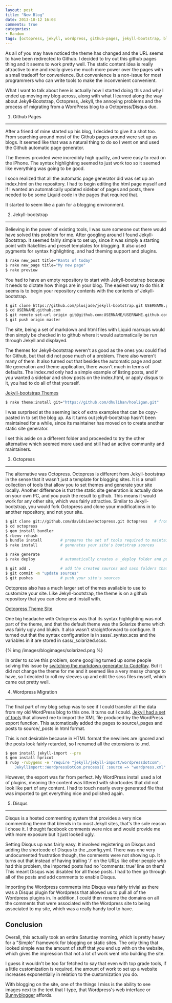 ```yaml
---
layout: post
title: "New Blog"
date: 2013-10-12 16:03
comments: true
categories: 
- Random
tags: [octopress, jekyll, wordpress, github-pages, jekyll-bootstrap, blogging]
---
```


As all of you may have noticed the theme has changed and the URL seems to have been redirected to Github. I decided to try out this github pages thing and it seems to work pretty well. The static content idea is really attractive to me and really gives me much more power over the pages with a small tradeoff for convenience. But convenience is a non-issue for most programmers who can write tools to make the inconvenient convenient.

What I want to talk about here is actually how I started doing this and why I ended up moving my blog across, along with what I learned along the way about Jekyll-Bootstrap, Octopress, Jekyll, the annoying problems and the process of migrating from a WordPress blog to a Octopress/Disqus duo.

<!--more-->

1. Github Pages
---------------

After a friend of mine started up his blog, I decided to give it a shot too. From searching around most of the Github pages around were set up as blogs. It seemed like that was a natural thing to do so I went on and used the Github automatic page generator.

The themes provided were incredibly high quality, and were easy to read on the iPhone. The syntax highlighting seemed to just work too so it seemed like everything was going to be good.

I soon realized that all the automatic page generator did was set up an index.html on the repository. I had to begin editing the html page myself and if I wanted an automatically updated sidebar of pages and posts, there needed to be some Liquid code in the pages that required that.

It started to seem like a pain for a blogging environment.

2. Jekyll-bootstrap
-------------------

Believing in the power of existing tools, I was sure someone out there would have solved this problem for me. After googling around I found Jekyll-Bootstrap. It seemed fairly simple to set up, since it was simply a starting point with Rakefiles and preset templates for blogging. It also used pygments for syntax highlighting, and had theming support and plugins.

``` bash
$ rake new_post title="Rants of today"
$ rake new_page title="My new page"
$ rake preview
```

You had to have an empty repository to start with Jekyll-bootstrap because it needs to dictate how things are in your blog. The easiest way to do this it seems is to begin your repository contents with the contents of Jekyll-bootstrap.

``` bash
$ git clone https://github.com/plusjade/jekyll-bootstrap.git USERNAME.github.com
$ cd USERNAME.github.com
$ git remote set-url origin git@github.com:USERNAME/USERNAME.github.com.git
$ git push origin master
```

The site, being a set of markdown and html files with Liquid markups would then simply be checked in to github where it would automatically be run through Jekyll and displayed.

The themes for Jekyll-bootstrap weren't as good as the ones you could find for Github, but that did not pose much of a problem. There also weren't many of them. It also turned out that besides the automatic page and post file generation and theme application, there wasn't much in terms of defaults. The index.md only had a simple example of listing posts, and if you wanted a sidebar and show posts on the index.html, or apply disqus to it, you had to do all of that yourself.

[Jekyll-bootstrap Themes](http://themes.jekyllbootstrap.com/)

``` bash
$ rake theme:install git="https://github.com/dhulihan/hooligan.git"
```

I was surprised at the seeming lack of extra examples that can be copy-pasted in to set the blog up. As it turns out jekyll-bootstrap hasn't been maintained for a while, since its maintainer has moved on to create another static site generator.

I set this aside on a different folder and proceeded to try the other alternative which seemed more used and still had an active community and maintainers.

3. Octopress
------------

The alternative was Octopress. Octopress is different from Jekyll-bootstrap in the sense that it wasn't just a template for blogging sites. It is a small collection of tools that allow you to set themes and generate your site locally. Another difference is that the static site generation is actually done on your own PC, and you push the result to github. This means it would work for any other site, which was fairly attractive. Similar to Jekyll-bootstrap, you would fork Octopress and clone your modifications in to another repository, and not your site.

``` bash
$ git clone git://github.com/davidsiaw/octopress.git Octopress   # from my forked repository
$ cd octopress
$ gem install bundler
$ rbenv rehash
$ bundle install        # prepares the set of tools required to maintain your site
$ rake install          # generates your site's bootstrap sources

$ rake generate
$ rake deploy           # automatically creates a _deploy folder and pushes that to your site

$ git add .             # add the created sources and sass folders that contain the real sources for your site
$ git commit -m "update sources"
$ git pushes            # push your site's sources
```

Octopress also has a much larger set of themes available to use to customize your site. Like Jekyll-bootstrap, the theme is on a github repository that you can clone and install with.

[Octopress Theme Site](http://opthemes.com/)

One big headache with Octopress was that its syntax highlighting was not part of the theme, and that the default theme was the Solarize theme which was fairly ugly and bluish. It also wasn't straightforward to configure. It turned out that the syntax configuration is in sass/_syntax.scss and the variables in it are stored in sass/_solarized.scss.

{% img /images/blogimages/solarized.png %}

In order to solve this problem, some googling turned up some people solving this issue by [switching the markdown generator to CodeRay](http://blog.codebykat.com/2013/05/23/gorgeous-octopress-codeblocks-with-coderay/). But it did not change the theme for me and it seemed like a very messy change to have, so I decided to roll my sleeves up and edit the scss files myself, which came out pretty well.

4. Wordpress Migration
----------------------

The final part of my blog setup was to see if I could transfer all the data from my old WordPress blog to this one. It turns out I could. [Jekyll had a set of tools](http://jekyllrb.com/docs/migrations/) that allowed me to import the XML file produced by the WordPress export function. This automatically added the pages to source/_pages and posts to source/_posts in html format.

This is not desirable because in HTML format the newlines are ignored and the posts look fairly retarded, so I renamed all the extensions to .md.

``` bash
$ gem install jekyll-import --pre
$ gem install hpricot
$ ruby -rubygems -e 'require "jekyll/jekyll-import/wordpressdotcom";
    JekyllImport::WordpressDotCom.process({ :source => "wordpress.xml" })'
```

However, the export was far from perfect. My WordPress install used a lot of plugins, meaning the content was littered with shortcodes that did not look like part of any content. I had to touch nearly every generated file that was imported to get everything nice and polished again.

5. Disqus
---------

Disqus is a hosted commenting system that provides a very nice commenting theme that blends in to most Jekyll sites, that's the sole reason I chose it. I thought facebook comments were nice and would provide me with more exposure but it just looked ugly.

Setting Disqus up was fairly easy. It involved registering on Disqus and adding the shortcode of Disqus to the _config.yml. There was one very undocumented frustration though, the comments were not showing up. It turns out that instead of having trailing '/' on the URLs like other people who had this problem, the imported posts had no 'comments: true' line on them! This meant Disqus was disabled for all those posts. I had to then go through all of the posts and add comments to enable Disqus.

Importing the Wordpress comments into Disqus was fairly trivial as there was a Disqus plugin for Wordpress that allowed us to pull all of the Wordpress plugins in. In addition, I could then rename the domains on all the comments that were associated with the Wordpress site to being associated to my site, which was a really handy tool to have.

Conclusion
----------

Overall, this actually took an entire Saturday morning, which is pretty heavy for a "Simple" framework for blogging on static sites. The only thing that looked simple was the amount of stuff that you end up with on the website, which gives the impression that not a lot of work went into building the site.

I guess it wouldn't be too far fetched to say that even with top grade tools, if a little customization is required, the amount of work to set up a website increases exponentially in relation to the customization you do.

With blogging on the site, one of the things I miss is the ability to see images next to the text that I type, that Wordpress's web interface or [Bunnyblogger](http://labs.astrobunny.net/bunnyblogger) affords.
